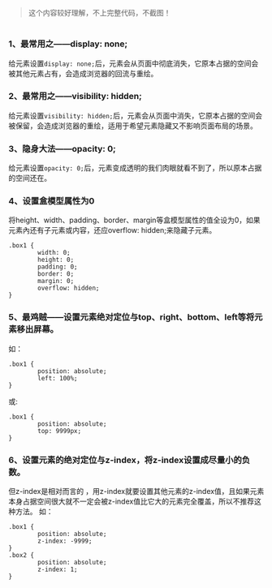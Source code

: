 > 这个内容较好理解，不上完整代码，不截图！
# 
### 1、最常用之——display: none;
给元素设置`display: none;`后，元素会从页面中彻底消失，它原本占据的空间会被其他元素占有，会造成浏览器的回流与重绘。

### 2、最常用之——visibility: hidden;
给元素设置`visibility: hidden;`后，元素会从页面中消失，它原本占据的空间会被保留，会造成浏览器的重绘，适用于希望元素隐藏又不影响页面布局的场景。

### 3、隐身大法——opacity: 0;
给元素设置`opacity: 0;`后，元素变成透明的我们肉眼就看不到了，所以原本占据的空间还在。

### 4、设置盒模型属性为0
将height、width、padding、border、margin等盒模型属性的值全设为0，如果元素內还有子元素或内容，还应overflow: hidden;来隐藏子元素。
```
.box1 {
        width: 0;
        height: 0;
        padding: 0;
        border: 0;
        margin: 0;
        overflow: hidden;
}
```

### 5、最鸡贼——设置元素绝对定位与top、right、bottom、left等将元素移出屏幕。
如：
```
.box1 {
        position: absolute;
        left: 100%;
}
```
或:
```
.box1 {
        position: absolute;
        top: 9999px;
}
```

### 6、设置元素的绝对定位与z-index，将z-index设置成尽量小的负数。
但z-index是相对而言的 ，用z-index就要设置其他元素的z-index值，且如果元素本身占据空间很大就不一定会被z-index值比它大的元素完全覆盖，所以不推荐这种方法。
如：
```
.box1 {
        position: absolute;
        z-index: -9999;
}
.box2 {
        position: absolute;
        z-index: 1;
}
```